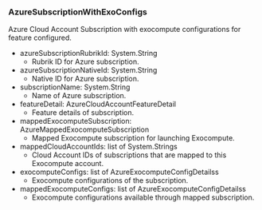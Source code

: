 ### AzureSubscriptionWithExoConfigs
Azure Cloud Account Subscription with exocompute configurations for feature configured.

- azureSubscriptionRubrikId: System.String
  - Rubrik ID for Azure subscription.
- azureSubscriptionNativeId: System.String
  - Native ID for Azure subscription.
- subscriptionName: System.String
  - Name of Azure subscription.
- featureDetail: AzureCloudAccountFeatureDetail
  - Feature details of subscription.
- mappedExocomputeSubscription: AzureMappedExocomputeSubscription
  - Mapped Exocompute subscription for launching Exocompute.
- mappedCloudAccountIds: list of System.Strings
  - Cloud Account IDs of subscriptions that are mapped to this Exocompute account.
- exocomputeConfigs: list of AzureExocomputeConfigDetailss
  - Exocompute configurations of the subscription.
- mappedExocomputeConfigs: list of AzureExocomputeConfigDetailss
  - Exocompute configurations available through mapped subscription.
